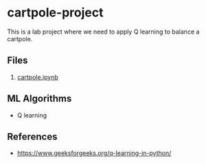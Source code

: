 # cartpole-project
This is a lab project where we need to apply Q learning to balance a cartpole.

## Files
1. [cartpole.ipynb](https://github.com/jerrell-y/cartpole-project/blob/main/cartpole.ipynb)


## ML Algorithms
- Q learning


## References

- <https://www.geeksforgeeks.org/q-learning-in-python/>
